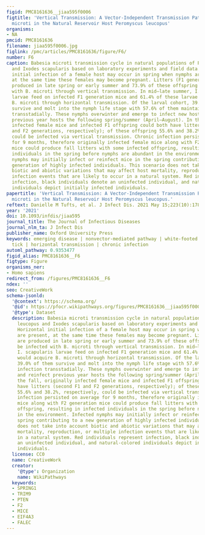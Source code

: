```yaml
---
figid: PMC8161636__jiaa595f0006
figtitle: 'Vertical Transmission: A Vector-Independent Transmission Pathway of Babesia
  microti in the Natural Reservoir Host Peromyscus leucopus'
organisms:
- NA
pmcid: PMC8161636
filename: jiaa595f0006.jpg
figlink: /pmc/articles/PMC8161636/figure/F6/
number: F6
caption: Babesia microti transmission cycle in natural populations of Peromyscus leucopus
  and Ixodes scapularis based on laboratory experiments and field data. Horizontal
  initial infection of a female host may occur in spring when nymphs are present,
  at the same time these females may become pregnant. Litters (F1 generation) are
  produced in late spring or early summer and 73.9% of these offspring would be infected
  with B. microti through vertical transmission. In mid–late summer, I. scapularis
  larvae feed on infected F1 generation mice and 61.4% of these larvae would acquire
  B. microti through horizontal transmission. Of the larval cohort, 39.0% of them
  survive and molt into the nymph life stage with 57.6% of them maintaining infection
  transstadially. These nymphs overwinter and emerge to infect new hosts and reinfect
  previous year hosts the following spring/summer (April–August). In the fall, originally
  infected female mice and infected F1 offspring could both have litters (second F1
  and F2 generations, respectively); of these offspring 55.6% and 38.2%, respectively,
  could be infected via vertical transmission. Chronic infection persisted on average
  for 9 months, therefore originally infected female mice along with F2 generation
  mice could produce fall litters with some infected offspring, resulting in infected
  individuals in the spring before nymphs are abundant in the environment. Infected
  nymphs may initially infect or reinfect mice in the spring contributing to a new
  generation of highly infected individuals. This scenario does not take into account
  biotic and abiotic variations that may affect host mortality, reproduction, or multiple
  infection events that are likely to occur in a natural system. Red individuals represent
  infection, black individuals denote an uninfected individual, and natural-colored
  individuals depict initially infected individuals.
papertitle: 'Vertical Transmission: A Vector-Independent Transmission Pathway of Babesia
  microti in the Natural Reservoir Host Peromyscus leucopus.'
reftext: Danielle M Tufts, et al. J Infect Dis. 2021 May 15;223(10):1787-1795.
year: '2021'
doi: 10.1093/infdis/jiaa595
journal_title: The Journal of Infectious Diseases
journal_nlm_ta: J Infect Dis
publisher_name: Oxford University Press
keywords: emerging disease | nonvector-mediated pathway | white-footed mouse | black-legged
  tick | horizontal transmission | chronic infection
automl_pathway: 0.9353477
figid_alias: PMC8161636__F6
figtype: Figure
organisms_ner:
- Homo sapiens
redirect_from: /figures/PMC8161636__F6
ndex: ''
seo: CreativeWork
schema-jsonld:
  '@context': https://schema.org/
  '@id': https://pfocr.wikipathways.org/figures/PMC8161636__jiaa595f0006.html
  '@type': Dataset
  description: Babesia microti transmission cycle in natural populations of Peromyscus
    leucopus and Ixodes scapularis based on laboratory experiments and field data.
    Horizontal initial infection of a female host may occur in spring when nymphs
    are present, at the same time these females may become pregnant. Litters (F1 generation)
    are produced in late spring or early summer and 73.9% of these offspring would
    be infected with B. microti through vertical transmission. In mid–late summer,
    I. scapularis larvae feed on infected F1 generation mice and 61.4% of these larvae
    would acquire B. microti through horizontal transmission. Of the larval cohort,
    39.0% of them survive and molt into the nymph life stage with 57.6% of them maintaining
    infection transstadially. These nymphs overwinter and emerge to infect new hosts
    and reinfect previous year hosts the following spring/summer (April–August). In
    the fall, originally infected female mice and infected F1 offspring could both
    have litters (second F1 and F2 generations, respectively); of these offspring
    55.6% and 38.2%, respectively, could be infected via vertical transmission. Chronic
    infection persisted on average for 9 months, therefore originally infected female
    mice along with F2 generation mice could produce fall litters with some infected
    offspring, resulting in infected individuals in the spring before nymphs are abundant
    in the environment. Infected nymphs may initially infect or reinfect mice in the
    spring contributing to a new generation of highly infected individuals. This scenario
    does not take into account biotic and abiotic variations that may affect host
    mortality, reproduction, or multiple infection events that are likely to occur
    in a natural system. Red individuals represent infection, black individuals denote
    an uninfected individual, and natural-colored individuals depict initially infected
    individuals.
  license: CC0
  name: CreativeWork
  creator:
    '@type': Organization
    name: WikiPathways
  keywords:
  - SPRING1
  - TRIM9
  - PTEN
  - F2
  - MICE
  - EIF4A3
  - FALEC
---
```

